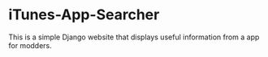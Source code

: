 # iTunes-App-Searcher
This is a simple Django website that displays useful information from a app for modders.
